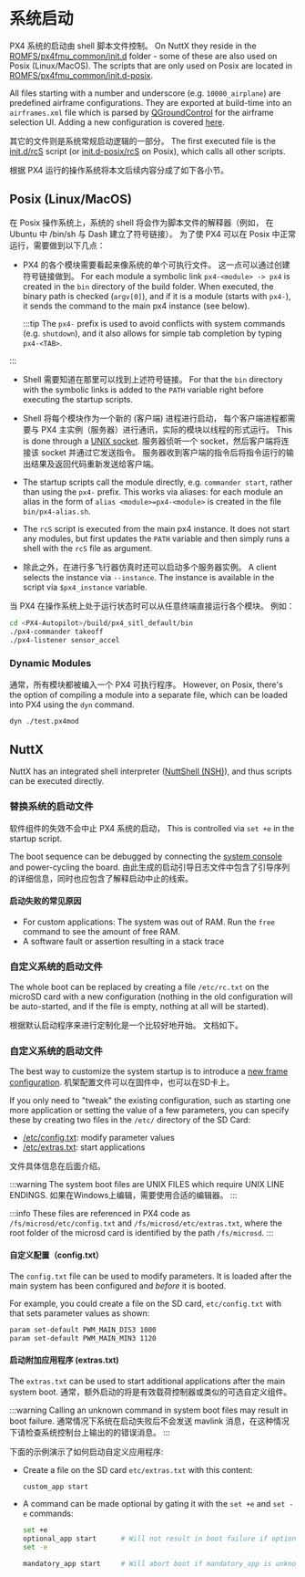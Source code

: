 # 系统启动

PX4 系统的启动由 shell 脚本文件控制。
On NuttX they reside in the [ROMFS/px4fmu_common/init.d](https://github.com/PX4/PX4-Autopilot/tree/main/ROMFS/px4fmu_common/init.d) folder - some of these are also used on Posix (Linux/MacOS).
The scripts that are only used on Posix are located in [ROMFS/px4fmu_common/init.d-posix](https://github.com/PX4/PX4-Autopilot/tree/main/ROMFS/px4fmu_common/init.d-posix).

All files starting with a number and underscore (e.g. `10000_airplane`) are predefined airframe configurations.
They are exported at build-time into an `airframes.xml` file which is parsed by [QGroundControl](https://qgroundcontrol.com) for the airframe selection UI.
Adding a new configuration is covered [here](../dev_airframes/adding_a_new_frame.md).

其它的文件则是系统常规启动逻辑的一部分。
The first executed file is the [init.d/rcS](https://github.com/PX4/PX4-Autopilot/blob/main/ROMFS/px4fmu_common/init.d/rcS) script (or [init.d-posix/rcS](https://github.com/PX4/PX4-Autopilot/blob/main/ROMFS/px4fmu_common/init.d-posix/rcS) on Posix), which calls all other scripts.

根据 PX4 运行的操作系统将本文后续内容分成了如下各小节。

## Posix (Linux/MacOS)

在 Posix 操作系统上，系统的 shell 将会作为脚本文件的解释器（例如， 在 Ubuntu 中 /bin/sh 与 Dash 建立了符号链接）。
为了使 PX4 可以在 Posix 中正常运行，需要做到以下几点：

- PX4 的各个模块需要看起来像系统的单个可执行文件。
  这一点可以通过创建符号链接做到。
  For each module a symbolic link `px4-<module> -> px4` is created in the `bin` directory of the build folder.
  When executed, the binary path is checked (`argv[0]`), and if it is a module (starts with `px4-`), it sends the command to the main px4 instance (see below).

  :::tip
  The `px4-` prefix is used to avoid conflicts with system commands (e.g. `shutdown`), and it also allows for simple tab completion by typing `px4-<TAB>`.

:::

- Shell 需要知道在那里可以找到上述符号链接。
  For that the `bin` directory with the symbolic links is added to the `PATH` variable right before executing the startup scripts.

- Shell 将每个模块作为一个新的 (客户端) 进程进行启动，
  每个客户端进程都需要与 PX4 主实例（服务器）进行通讯，实际的模块以线程的形式运行。
  This is done through a [UNIX socket](https://man7.org/linux/man-pages/man7/unix.7.html).
  服务器侦听一个 socket，然后客户端将连接该 socket 并通过它发送指令。
  服务器收到客户端的指令后将指令运行的输出结果及返回代码重新发送给客户端。

- The startup scripts call the module directly, e.g. `commander start`, rather than using the `px4-` prefix.
  This works via aliases: for each module an alias in the form of `alias <module>=px4-<module>` is created in the file `bin/px4-alias.sh`.

- The `rcS` script is executed from the main px4 instance.
  It does not start any modules, but first updates the `PATH` variable and then simply runs a shell with the `rcS` file as argument.

- 除此之外，在进行多飞行器仿真时还可以启动多个服务器实例。
  A client selects the instance via `--instance`.
  The instance is available in the script via `$px4_instance` variable.

当 PX4 在操作系统上处于运行状态时可以从任意终端直接运行各个模块。
例如：

```sh
cd <PX4-Autopilot>/build/px4_sitl_default/bin
./px4-commander takeoff
./px4-listener sensor_accel
```

### Dynamic Modules

通常，所有模块都被编入一个 PX4 可执行程序。
However, on Posix, there's the option of compiling a module into a separate file, which can be loaded into PX4 using the `dyn` command.

```sh
dyn ./test.px4mod
```

## NuttX

NuttX has an integrated shell interpreter ([NuttShell (NSH)](https://cwiki.apache.org/confluence/pages/viewpage.action?pageId=139629410)), and thus scripts can be executed directly.

### 替换系统的启动文件

软件组件的失效不会中止 PX4 系统的启动，
This is controlled via `set +e` in the startup script.

The boot sequence can be debugged by connecting the [system console](../debug/system_console.md) and power-cycling the board.
由此生成的启动引导日志文件中包含了引导序列的详细信息，同时也应包含了解释启动中止的线索。

#### 启动失败的常见原因

- For custom applications: The system was out of RAM.
  Run the `free` command to see the amount of free RAM.
- A software fault or assertion resulting in a stack trace

### 自定义系统的启动文件

The whole boot can be replaced by creating a file `/etc/rc.txt` on the microSD card with a new configuration (nothing in the old configuration will be auto-started, and if the file is empty, nothing at all will be started).

根据默认启动程序来进行定制化是一个比较好地开始。
文档如下。

### 自定义系统的启动文件

The best way to customize the system startup is to introduce a [new frame configuration](../dev_airframes/adding_a_new_frame.md).
机架配置文件可以在固件中，也可以在SD卡上。

If you only need to "tweak" the existing configuration, such as starting one more application or setting the value of a few parameters, you can specify these by creating two files in the `/etc/` directory of the SD Card:

- [/etc/config.txt](#customizing-the-configuration-config-txt): modify parameter values
- [/etc/extras.txt](#starting-additional-applications-extras-txt): start applications

文件具体信息在后面介绍。

:::warning
The system boot files are UNIX FILES which require UNIX LINE ENDINGS.
如果在Windows上编辑，需要使用合适的编辑器。
:::

:::info
These files are referenced in PX4 code as `/fs/microsd/etc/config.txt` and `/fs/microsd/etc/extras.txt`, where the root folder of the microsd card is identified by the path `/fs/microsd`.
:::

#### 自定义配置（config.txt）

The `config.txt` file can be used to modify parameters.
It is loaded after the main system has been configured and _before_ it is booted.

For example, you could create a file on the SD card, `etc/config.txt` with that sets parameter values as shown:

```sh
param set-default PWM_MAIN_DIS3 1000
param set-default PWM_MAIN_MIN3 1120
```

#### 启动附加应用程序 (extras.txt)

The `extras.txt` can be used to start additional applications after the main system boot.
通常，额外启动的将是有效载荷控制器或类似的可选自定义组件。

:::warning
Calling an unknown command in system boot files may result in boot failure.
通常情况下系统在启动失败后不会发送 mavlink 消息，在这种情况下请检查系统控制台上输出的的错误消息。
:::

下面的示例演示了如何启动自定义应用程序:

- Create a file on the SD card `etc/extras.txt` with this content:

  ```sh
  custom_app start
  ```

- A command can be made optional by gating it with the `set +e` and `set -e` commands:

  ```sh
  set +e
  optional_app start      # Will not result in boot failure if optional_app is unknown or fails
  set -e

  mandatory_app start     # Will abort boot if mandatory_app is unknown or fails
  ```
